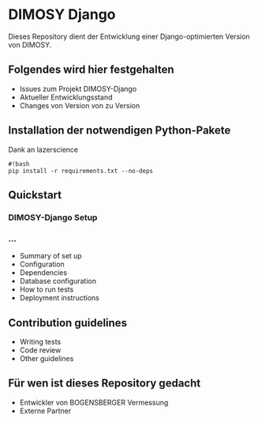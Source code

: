 # DIMOSY Django #

Dieses Repository dient der Entwicklung einer Django-optimierten Version von DIMOSY.


## Folgendes wird hier festgehalten ##

* Issues zum Projekt DIMOSY-Django
* Aktueller Entwicklungsstand
* Changes von Version von zu Version

## Installation der notwendigen Python-Pakete ##

Dank an lazerscience

```
#!bash
pip install -r requirements.txt --no-deps
```

## Quickstart ##

### DIMOSY-Django Setup ###

### ... ###

* Summary of set up
* Configuration
* Dependencies
* Database configuration
* How to run tests
* Deployment instructions

## Contribution guidelines ##

* Writing tests
* Code review
* Other guidelines

## Für wen ist dieses Repository gedacht ##

* Entwickler von BOGENSBERGER Vermessung
* Externe Partner